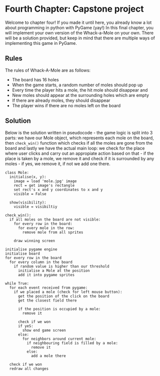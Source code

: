 # Fourth Chapter: Capstone project
Welcome to chapter four! If you made it until here, you already know
a lot about programming in python with PyGame (yay!)
In this final chapter, you will implement your own version of the
Whack-a-Mole on your own. There will be a solution provided, but keep
in mind that there are multiple ways of implementing this game in
PyGame.

## Rules
The rules of Whack-A-Mole are as follows:
 
 * The board has 16 holes
 * When the game starts, a random number of moles should pop up
 * Every time the player hits a mole, the hit mole should disappear and
 * New moles should appear at the surrounding holes which are empty
 * If there are already moles, they should disappear
 * The player wins if there are no moles left on the board

## Solution
Below is the solution written in pseudocode - the game logic is split into 3 parts: we have our Mole object, which represents each mole on the board, then `check_win()` function which checks if all the moles are gone from the board and lastly we have the actual main loop: we check for the place where user clicks and carry out an appropiate action based on that - if the place is taken by a mole, we remove it and check if it is surrounded by any moles - if yes, we remove it, if not we add one there.

```pseudo
class Mole:
  initialise(x, y):
    image = load 'mole.jpg' image
    rect = get image's rectangle
    set rect's x and y coordinates to x and y
    visible = False
    
  show(visibility):
    visible = visibiltiy

check_win():
  if all moles on the board are not visible:
    for every row in the board:
      for every mole in the row:
        remove mole from all sprites
    
    draw winning screen
    
initialise pygame engine
initialise board
for every row in the board
  for every column in the board
    if random value is higher than our threshold
      initialise a Mole at the position
      add it into pygame sprites
      
while True:
  for each event received from pygame:
    if we placed a mole (check for left mouse button):
      get the position of the click on the board
      get the closest field there
      
      if the position is occupied by a mole:
        remove it
        
      check if we won
      if yeS:
        show end game screen
      else:
        for neighbors around current mole:
          if neighbouring field is filled by a mole:
            remove it
          else:
            add a mole there
  
  check if we won
  redraw all changes
```
